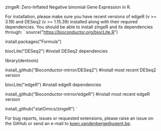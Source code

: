 zingeR: Zero-Inflated Negative binomial Gene Expression in R.

For installation, please make sure you have recent versions of edgeR (v >= 3.19) and DESeq2 (v >= 1.15.39) installed along with their required dependencies. You should be able to install zingeR and its dependencies through:
`
source("https://bioconductor.org/biocLite.R")

install.packages("Formula")

biocLite("DESeq2") #install DESeq2 dependencies

library(devtools)

install_github("Bioconductor-mirror/DESeq2") #install most recent DESeq2 version

biocLite("edgeR") #install edgeR dependencies

install_github("Bioconductor-mirror/edgeR") #install most recent edgeR version

install_github("statOmics/zingeR")
`

For bug reports, issues or requested extensions, please raise an issue on the GitHub or send an e-mail to koen.vandenberge@ugent.be.
